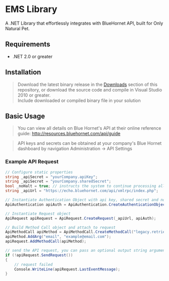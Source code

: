 # EMS Library

A .NET Library that effortlessly integrates with BlueHornet API, built for Only Natural Pet.

## Requirements

* .NET 2.0 or greater

## Installation

> Download the latest binary release in the [Downloads](https://bitbucket.org/onp/ems-library/downloads) section of this repository, or
> download the source code and compile in Visual Studio 2010 or greater.  
> Include downloaded or compiled binary file in your solution

## Basic Usage
> You can view all details on Blue Hornet's API at their online reference guide: http://resources.bluehornet.com/api/guide

> API keys and secrets can be obtained at your company's Blue Hornet dashboard by navigation Administration -> API Settings

### Example API Request

```csharp
// Configure static properties
string _apiSecret = "yourCompany.apiKey";
string _apiSecret = "yourCompany.sharedSecret";
bool _noHalt = true; // instructs the system to continue processing all method calls in a single POST in case of error
string _apiUrl = "https://echo.bluehornet.com/api/xmlrpc/index.php";

// Instantiate Authentication Object with api key, shared secret and noHalt true/false option
ApiAuthentication apiAuth = ApiAuthentication.CreateAuthenticationObject(_apiKey, _apiSecret, _noHalt);

// Instantiate Request object
ApiRequest apiRequest = ApiRequest.CreateRequest(_apiUrl, apiAuth);

// Build Method Call object and attach to request
ApiMethodCall apiMethod = ApiMethodCall.CreateMethodCall("legacy.retrieve_active");
apiMethod.AddArg("email", "example@email.com");
apiRequest.AddMethodCall(apiMethod);

// send the API request, you can pass an optional output string argument which will give you the entire response as XML
if (!apiRequest.SendRequest())
{
    // request failed
    Console.WriteLine(apiRequest.LastEventMessage);
}
```